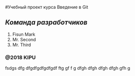 #Учебный проект курса Введение в Git
## *Команда разработчиков*
1. Fisun Mark
2. Mr. Second
3. Mr. Third
### @2018 KIPU

fsdgs
dfg
dfgdfgdfgdfgdf ftg gf f
g dfgh dfgh dfgh dfgh gfh g 
